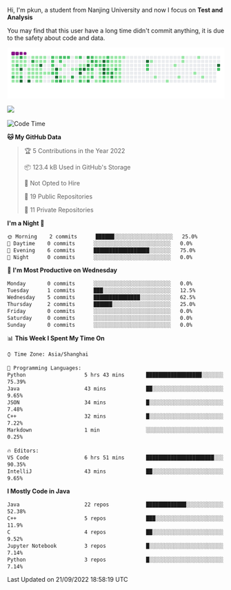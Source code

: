 Hi, I'm pkun, a student from Nanjing University and now I focus on **Test and Analysis**

You may find that this user have a long time didn't commit anything, it is due to the safety about code and data.

![](https://github.com/pppppkun/pppppkun/blob/output/github-snake.gif)

![](https://komarev.com/ghpvc/?username=pppppkun)
<!--START_SECTION:waka-->
![Code Time](http://img.shields.io/badge/Code%20Time-1%2C401%20hrs%2040%20mins-blue)

**🐱 My GitHub Data** 

> 🏆 5 Contributions in the Year 2022
 > 
> 📦 123.4 kB Used in GitHub's Storage 
 > 
> 🚫 Not Opted to Hire
 > 
> 📜 19 Public Repositories 
 > 
> 🔑 11 Private Repositories  
 > 
**I'm a Night 🦉** 

```text
🌞 Morning    2 commits      ██████░░░░░░░░░░░░░░░░░░░   25.0% 
🌆 Daytime    0 commits      ░░░░░░░░░░░░░░░░░░░░░░░░░   0.0% 
🌃 Evening    6 commits      ██████████████████░░░░░░░   75.0% 
🌙 Night      0 commits      ░░░░░░░░░░░░░░░░░░░░░░░░░   0.0%

```
📅 **I'm Most Productive on Wednesday** 

```text
Monday       0 commits      ░░░░░░░░░░░░░░░░░░░░░░░░░   0.0% 
Tuesday      1 commits      ███░░░░░░░░░░░░░░░░░░░░░░   12.5% 
Wednesday    5 commits      ███████████████░░░░░░░░░░   62.5% 
Thursday     2 commits      ██████░░░░░░░░░░░░░░░░░░░   25.0% 
Friday       0 commits      ░░░░░░░░░░░░░░░░░░░░░░░░░   0.0% 
Saturday     0 commits      ░░░░░░░░░░░░░░░░░░░░░░░░░   0.0% 
Sunday       0 commits      ░░░░░░░░░░░░░░░░░░░░░░░░░   0.0%

```


📊 **This Week I Spent My Time On** 

```text
⌚︎ Time Zone: Asia/Shanghai

💬 Programming Languages: 
Python                   5 hrs 43 mins       ██████████████████░░░░░░░   75.39% 
Java                     43 mins             ██░░░░░░░░░░░░░░░░░░░░░░░   9.65% 
JSON                     34 mins             █░░░░░░░░░░░░░░░░░░░░░░░░   7.48% 
C++                      32 mins             █░░░░░░░░░░░░░░░░░░░░░░░░   7.22% 
Markdown                 1 min               ░░░░░░░░░░░░░░░░░░░░░░░░░   0.25%

🔥 Editors: 
VS Code                  6 hrs 51 mins       ██████████████████████░░░   90.35% 
IntelliJ                 43 mins             ██░░░░░░░░░░░░░░░░░░░░░░░   9.65%

```

**I Mostly Code in Java** 

```text
Java                     22 repos            █████████████░░░░░░░░░░░░   52.38% 
C++                      5 repos             ███░░░░░░░░░░░░░░░░░░░░░░   11.9% 
C                        4 repos             ██░░░░░░░░░░░░░░░░░░░░░░░   9.52% 
Jupyter Notebook         3 repos             █░░░░░░░░░░░░░░░░░░░░░░░░   7.14% 
Python                   3 repos             █░░░░░░░░░░░░░░░░░░░░░░░░   7.14%

```



 Last Updated on 21/09/2022 18:58:19 UTC
<!--END_SECTION:waka-->
